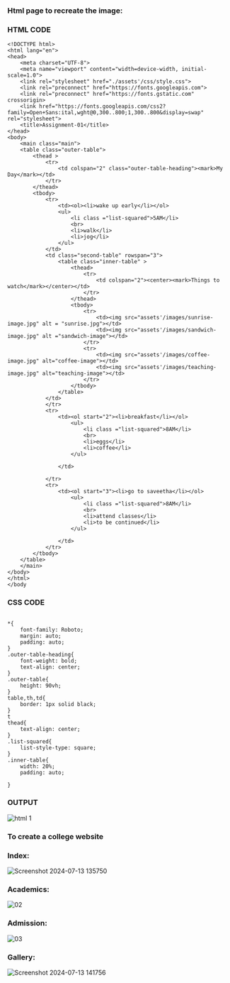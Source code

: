 ### Html page to recreate the image:
### HTML CODE
```
<!DOCTYPE html>
<html lang="en">
<head>
    <meta charset="UTF-8">
    <meta name="viewport" content="width=device-width, initial-scale=1.0">
    <link rel="stylesheet" href="./assets'/css/style.css">
    <link rel="preconnect" href="https://fonts.googleapis.com">
    <link rel="preconnect" href="https://fonts.gstatic.com" crossorigin>
    <link href="https://fonts.googleapis.com/css2?family=Open+Sans:ital,wght@0,300..800;1,300..800&display=swap" rel="stylesheet">
    <title>Assignment-01</title>
</head>
<body>
    <main class="main">
    <table class="outer-table">
        <thead >
            <tr>
                <td colspan="2" class="outer-table-heading"><mark>My Day</mark></td>
            </tr>
        </thead>
        <tbody>
            <tr>
                <td><ol><li>wake up early</li></ol>
                <ul>
                    <li class ="list-squared">5AM</li>
                    <br>
                    <li>walk</li>
                    <li>jog</li>
                </ul>
            </td>
            <td class="second-table" rowspan="3">
                <table class="inner-table" >
                    <thead>
                        <tr>
                            <td colspan="2"><center><mark>Things to watch</mark></center></td>
                        </tr>
                    </thead>
                    <tbody>
                        <tr>
                            <td><img src="assets'/images/sunrise-image.jpg" alt = "sunrise.jpg"></td>
                            <td><img src="assets'/images/sandwich-image.jpg" alt ="sandwich-image"></td>
                        </tr>
                        <tr>
                            <td><img src="assets'/images/coffee-image.jpg" alt="coffee-image"></td>
                            <td><img src="assets'/images/teaching-image.jpg" alt="teaching-image"></td>
                        </tr>
                    </tbody>
                </table>
            </td>
            </tr>
            <tr>
                <td><ol start="2"><li>breakfast</li></ol>
                    <ul>
                        <li class ="list-squared">8AM</li>
                        <br>
                        <li>eggs</li>
                        <li>coffee</li>
                    </ul>
                
                </td>
                
            </tr>
            <tr>
                <td><ol start="3"><li>go to saveetha</li></ol>
                    <ul>
                        <li class ="list-squared">8AM</li>
                        <br>
                        <li>attend classes</li>
                        <li>to be continued</li>
                    </ul>
                
                </td>
            </tr>
        </tbody>
    </table>
    </main>
</body>
</html>
</body
```
### CSS CODE
```

*{
    font-family: Roboto;
    margin: auto;
    padding: auto;
}
.outer-table-heading{
    font-weight: bold;
    text-align: center;
}
.outer-table{
    height: 90vh;
}
table,th,td{
    border: 1px solid black;
}
t
thead{
    text-align: center;
}
.list-squared{
    list-style-type: square;
}
.inner-table{
    width: 20%;
    padding: auto;
    
}
```
### OUTPUT
![html 1](https://github.com/user-attachments/assets/3625fc20-9328-44ac-a951-6b8ca8735def)

### To create a college website
### Index:
![Screenshot 2024-07-13 135750](https://github.com/user-attachments/assets/cd22bd7e-468f-4814-bceb-8f7741291e38)

### Academics:
![02](https://github.com/user-attachments/assets/2d3b1338-de60-4b32-a2a9-6561f2e40b5f)

### Admission:
![03](https://github.com/user-attachments/assets/fca4e1aa-0db4-4491-ad05-408654c4419a)

### Gallery:
![Screenshot 2024-07-13 141756](https://github.com/user-attachments/assets/32fcd4c7-aff0-4d04-aeae-a9f7d2356b5c)





